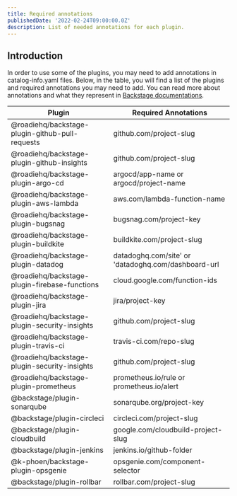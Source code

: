 ```yaml
---
title: Required annotations
publishedDate: '2022-02-24T09:00:00.0Z'
description: List of needed annotations for each plugin.
---
```


## Introduction

In order to use some of the plugins, you may need to add annotations in catalog-info.yaml files. Below, in the table, you will find a list of the plugins and required annotations you may need to add. You can read more about annotations and what they represent in [Backstage documentations](https://backstage.io/docs/features/software-catalog/well-known-annotations).


| Plugin  | Required Annotations          |
| ------- | ------------------ |
| @roadiehq/backstage-plugin-github-pull-requests  | github.com/project-slug |
| @roadiehq/backstage-plugin-github-insights| github.com/project-slug |
| @roadiehq/backstage-plugin-argo-cd| argocd/app-name or argocd/project-name |
| @roadiehq/backstage-plugin-aws-lambda| aws.com/lambda-function-name |
| @roadiehq/backstage-plugin-bugsnag| bugsnag.com/project-key |
| @roadiehq/backstage-plugin-buildkite | buildkite.com/project-slug |
| @roadiehq/backstage-plugin-datadog | datadoghq.com/site' or 'datadoghq.com/dashboard-url |
| @roadiehq/backstage-plugin-firebase-functions| cloud.google.com/function-ids |
| @roadiehq/backstage-plugin-jira | jira/project-key |
| @roadiehq/backstage-plugin-security-insights | github.com/project-slug |
| @roadiehq/backstage-plugin-travis-ci | travis-ci.com/repo-slug |
| @roadiehq/backstage-plugin-security-insights | github.com/project-slug |
| @roadiehq/backstage-plugin-prometheus | prometheus.io/rule or prometheus.io/alert |
| @backstage/plugin-sonarqube | sonarqube.org/project-key |
| @backstage/plugin-circleci | circleci.com/project-slug |
| @backstage/plugin-cloudbuild | google.com/cloudbuild-project-slug |
| @backstage/plugin-jenkins | jenkins.io/github-folder |
| @k-phoen/backstage-plugin-opsgenie | opsgenie.com/component-selector |
| @backstage/plugin-rollbar | rollbar.com/project-slug |
